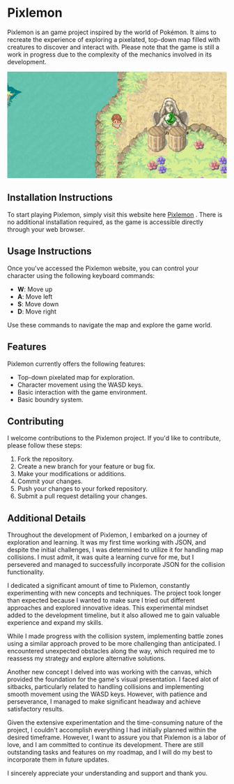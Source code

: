 # Pixlemon

Pixlemon is an game project inspired by the world of Pokémon. It aims to recreate the experience of exploring a pixelated, top-down map filled with creatures to discover and interact with. Please note that the game is still a work in progress due to the complexity of the mechanics involved in its development.

![an ingame image](./assets/images/mk-img.png)

## Installation Instructions

To start playing Pixlemon, simply visit this website here [Pixlemon]( https://kemen0.github.io/Pixlemon/) . There is no additional installation required, as the game is accessible directly through your web browser.

## Usage Instructions

Once you've accessed the Pixlemon website, you can control your character using the following keyboard commands:

- **W**: Move up
- **A**: Move left
- **S**: Move down
- **D**: Move right

Use these commands to navigate the map and explore the game world.

## Features

Pixlemon currently offers the following features:

- Top-down pixelated map for exploration.
- Character movement using the WASD keys.
- Basic interaction with the game environment.
- Basic boundry system.

## Contributing

I welcome contributions to the Pixlemon project. If you'd like to contribute, please follow these steps:

1. Fork the repository.
2. Create a new branch for your feature or bug fix.
3. Make your modifications or additions.
4. Commit your changes.
5. Push your changes to your forked repository.
6. Submit a pull request detailing your changes.


## Additional Details
Throughout the development of Pixlemon, I embarked on a journey of exploration and learning. It was my first time working with JSON, and despite the initial challenges, I was determined to utilize it for handling map collisions. I must admit, it was quite a learning curve for me, but I persevered and managed to successfully incorporate JSON for the collision functionality.

I dedicated a significant amount of time to Pixlemon, constantly experimenting with new concepts and techniques. The project took longer than expected because I wanted to make sure I tried out different approaches and explored innovative ideas. This experimental mindset added to the development timeline, but it also allowed me to gain valuable experience and expand my skills.

While I made progress with the collision system, implementing battle zones using a similar approach proved to be more challenging than anticipated. I encountered unexpected obstacles along the way, which required me to reassess my strategy and explore alternative solutions.

Another new concept I delved into was working with the canvas, which provided the foundation for the game's visual presentation. I faced alot of sitbacks, particularly related to handling collisions and implementing smooth movement using the WASD keys. However, with patience and perseverance, I managed to make significant headway and achieve satisfactory results.

Given the extensive experimentation and the time-consuming nature of the project, I couldn't accomplish everything I had initially planned within the desired timeframe. However, I want to assure you that Pixlemon is a labor of love, and I am committed to continue its development. There are still outstanding tasks and features on my roadmap, and I will do my best to incorporate them in future updates.

I sincerely appreciate your understanding and support and thank you.



